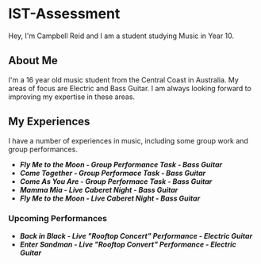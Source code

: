 # IST-Assessment

Hey, I'm Campbell Reid and I am a student studying Music in Year 10.

## About Me

I'm a 16 year old music student from the Central Coast in Australia. My areas of focus are Electric and Bass Guitar. I am always looking forward to improving my expertise in these areas.

## My Experiences

I have a number of experiences in music, including some group work and group performances.

 - ***Fly Me to the Moon - Group Performance Task - Bass Guitar***
 - ***Come Together - Group Performace Task - Bass Guitar***
 - ***Come As You Are - Group Performace Task - Bass Guitar***
 - ***Mamma Mia - Live Caberet Night - Bass Guitar***
 - ***Fly Me to the Moon - Live Caberet Night - Bass Guitar***

### Upcoming Performances

 - ***Back in Black - Live "Rooftop Concert" Performance - Electric Guitar***
 - ***Enter Sandman - Live "Rooftop Convert" Performance - Electric Guitar***
